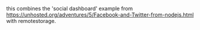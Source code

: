 this combines the 'social dashboard' example from https://unhosted.org/adventures/5/Facebook-and-Twitter-from-nodejs.html with remotestorage.
